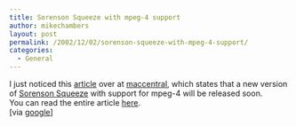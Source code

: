 ```yaml
---
title: Sorenson Squeeze with mpeg-4 support
author: mikechambers
layout: post
permalink: /2002/12/02/sorenson-squeeze-with-mpeg-4-support/
categories:
  - General
---
```



I just noticed this [article][1] over at [maccentral][2], which states that a new version of [Sorenson Squeeze][3] with support for mpeg-4 will be released soon.  
You can read the entire article [here][1].  
[via [google][4]]

 [1]: http://maccentral.macworld.com/news/0212/02.sorenson.php
 [2]: http://maccentral.macworld.com/
 [3]: http://www.sorenson.com/content.php?cats=2/4&nav=2
 [4]: http://news.google.com